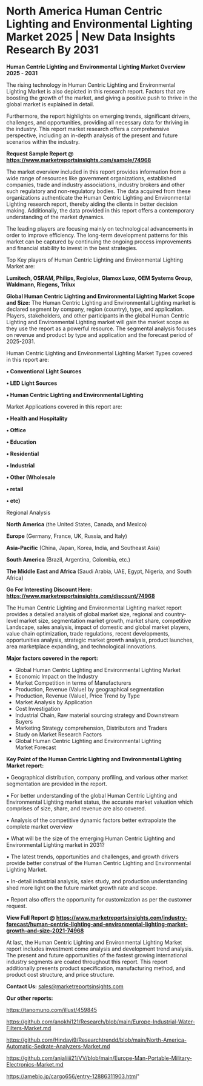 # North America Human Centric Lighting and Environmental Lighting Market 2025 | New Data Insights Research By 2031

<Strong> Human Centric Lighting and Environmental Lighting Market Overview 2025 - 2031</strong>

The rising technology in Human Centric Lighting and Environmental Lighting Market is also depicted in this research report. Factors that are boosting the growth of the market, and giving a positive push to thrive in the global market is explained in detail.

Furthermore, the report highlights on emerging trends, significant drivers, challenges, and opportunities, providing all necessary data for thriving in the industry. This report market research offers a comprehensive perspective, including an in-depth analysis of the present and future scenarios within the industry.

<strong>Request Sample Report @ <a href=https://www.marketreportsinsights.com/sample/74968>https://www.marketreportsinsights.com/sample/74968</a></strong>

The market overview included in this report provides information from a wide range of resources like government organizations, established companies, trade and industry associations, industry brokers and other such regulatory and non-regulatory bodies. The data acquired from these organizations authenticate the Human Centric Lighting and Environmental Lighting research report, thereby aiding the clients in better decision making. Additionally, the data provided in this report offers a contemporary understanding of the market dynamics.

The leading players are focusing mainly on technological advancements in order to improve efficiency. The long-term development patterns for this market can be captured by continuing the ongoing process improvements and financial stability to invest in the best strategies.

Top Key players of Human Centric Lighting and Environmental Lighting Market are:

<strong>Lumitech, OSRAM, Philips, Regiolux, Glamox Luxo, OEM Systems Group, Waldmann, Riegens, Trilux</strong>

<strong><b>Global Human Centric Lighting and Environmental Lighting Market Scope and Size:</b></strong>
The Human Centric Lighting and Environmental Lighting market is declared segment by company, region (country), type, and application. Players, stakeholders, and other participants in the global Human Centric Lighting and Environmental Lighting market will gain the market scope as they use the report as a powerful resource. The segmental analysis focuses on revenue and product by type and application and the forecast period of 2025-2031.

Human Centric Lighting and Environmental Lighting Market Types covered in this report are:

<strong>• Conventional Light Sources

• LED Light Sources

• Human Centric Lighting and Environmental Lighting</strong>

Market Applications covered in this report are:

<strong>• Health and Hospitality

• Office

• Education

• Residential

• Industrial

• Other (Wholesale

• retail

• etc)</strong> 

Regional Analysis

<strong>North America</strong> (the United States, Canada, and Mexico)

<strong>Europe</strong> (Germany, France, UK, Russia, and Italy)

<strong>Asia-Pacific</strong> (China, Japan, Korea, India, and Southeast Asia)

<strong>South America</strong> (Brazil, Argentina, Colombia, etc.)

<strong>The Middle East and Africa</strong> (Saudi Arabia, UAE, Egypt, Nigeria, and South Africa)

<strong>Go For Interesting Discount Here: <a href=https://www.marketreportsinsights.com/discount/74968>https://www.marketreportsinsights.com/discount/74968</a></strong>

The Human Centric Lighting and Environmental Lighting market report provides a detailed analysis of global market size, regional and country-level market size, segmentation market growth, market share, competitive Landscape, sales analysis, impact of domestic and global market players, value chain optimization, trade regulations, recent developments, opportunities analysis, strategic market growth analysis, product launches, area marketplace expanding, and technological innovations.

<strong><b>Major factors covered in the report:</b></strong>
<ul>
  <li>Global Human Centric Lighting and Environmental Lighting Market </li>
  <li>Economic Impact on the Industry</li>
  <li>Market Competition in terms of Manufacturers</li>
  <li>Production, Revenue (Value) by geographical segmentation</li>
  <li>Production, Revenue (Value), Price Trend by Type</li>
  <li>Market Analysis by Application</li>
  <li>Cost Investigation</li>
  <li>Industrial Chain, Raw material sourcing strategy and Downstream Buyers</li>
  <li>Marketing Strategy comprehension, Distributors and Traders</li>
  <li>Study on Market Research Factors</li>
  <li>Global Human Centric Lighting and Environmental Lighting Market Forecast</li>
</ul>

<strong><b>Key Point of the Human Centric Lighting and Environmental Lighting Market report:</b></strong>

• Geographical distribution, company profiling, and various other market segmentation are provided in the report.

• For better understanding of the global Human Centric Lighting and Environmental Lighting market status, the accurate market valuation which comprises of size, share, and revenue are also covered.

• Analysis of the competitive dynamic factors better extrapolate the complete market overview

• What will be the size of the emerging Human Centric Lighting and Environmental Lighting market in 2031?

• The latest trends, opportunities and challenges, and growth drivers provide better construal of the Human Centric Lighting and Environmental Lighting Market.

• In-detail industrial analysis, sales study, and production understanding shed more light on the future market growth rate and scope.

• Report also offers the opportunity for customization as per the customer request.

<strong><b>View Full Report @ <a href=https://www.marketreportsinsights.com/industry-forecast/human-centric-lighting-and-environmental-lighting-market-growth-and-size-2021-74968>https://www.marketreportsinsights.com/industry-forecast/human-centric-lighting-and-environmental-lighting-market-growth-and-size-2021-74968</a></b></strong>


At last, the Human Centric Lighting and Environmental Lighting Market report includes investment come analysis and development trend analysis. The present and future opportunities of the fastest growing international industry segments are coated throughout this report. This report additionally presents product specification, manufacturing method, and product cost structure, and price structure.

<strong>Contact Us:</strong>
sales@marketreportsinsights.com

<strong>Our other reports:</strong>

<a href=https://tanomuno.com/illust/459845>https://tanomuno.com/illust/459845</a>

<a href=https://github.com/anokhi121/Research/blob/main/Europe-Industrial-Water-Filters-Market.md>https://github.com/anokhi121/Research/blob/main/Europe-Industrial-Water-Filters-Market.md</a>

<a href=https://github.com/Hindavi9/Researchtrendd/blob/main/North-America-Automatic-Sedrate-Analyzers-Market.md>https://github.com/Hindavi9/Researchtrendd/blob/main/North-America-Automatic-Sedrate-Analyzers-Market.md</a>

<a href=https://github.com/anjaliiii21/VV/blob/main/Europe-Man-Portable-Military-Electronics-Market.md>https://github.com/anjaliiii21/VV/blob/main/Europe-Man-Portable-Military-Electronics-Market.md</a>

<a href=https://ameblo.jp/cargo656/entry-12886311903.html>https://ameblo.jp/cargo656/entry-12886311903.html</a>"
